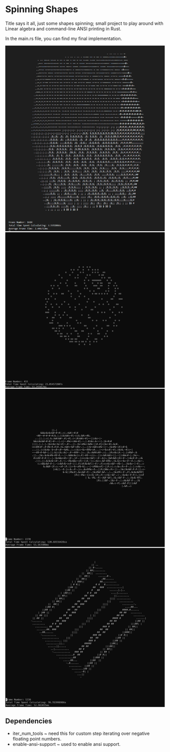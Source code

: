 # Spinning Shapes

Title says it all, just some shapes spinning; small project to play around with Linear algebra and command-line ANSI printing in Rust.

In the main.rs file, you can find my final implementation.

![Cube](spinny_cube2.gif)
![Sphere](Sphere.gif)
![Twisting Taurus](TwistingTaurus.gif)
![Hexagonal Prism](HexagonalPrism.gif)

## Dependencies

- iter_num_tools ~ need this for custom step iterating over negative floating point numbers.
- enable-ansi-support ~ used to enable ansi support.
